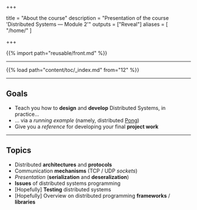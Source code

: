 
+++

title = "About the course"
description = "Presentation of the course 'Distributed Systems — Module 2'"
outputs = ["Reveal"]
aliases = [
    "/home/"
]

+++

{{% import path="reusable/front.md" %}}

---

{{% load path="content/toc/_index.md" from="12" %}}

---

## Goals

- Teach you how to __design__ and __develop__ Distributed Systems, in practice...
- ... via a _running example_ (namely, distributed [Pong](https://en.wikipedia.org/wiki/Pong))
- Give you a _reference_ for developing your final __project work__

---

## Topics

- Distributed __architectures__ and __protocols__
- Communication __mechanisms__ (TCP / UDP _sockets_)
- _Presentation_ (__serialization__ and __deseralization__)
- __Issues__ of distributed systems programming
- \[Hopefully\] __Testing__ distributed systems
- \[Hopefully\] Overview on distributed programming __frameworks__ / __libraries__

